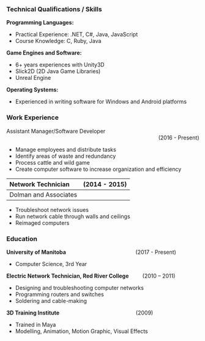 ### Technical Qualifications / Skills

**Programming Languages:**
- Practical Experience: .NET, C#, Java, JavaScript
- Course Knowledge: C, Ruby, Java

**Game Engines and Software:**
- 6+ years experiences with Unity3D
- Slick2D (2D Java Game Libraries)
- Unreal Engine

**Operating Systems:**
- Experienced in writing software for Windows and Android platforms

### Work Experience

<div style="text-align: left"> Assistant Manager/Software Developer</div> <div style="text-align: right">(2016 - Present)</div>
     
- Manage employees and distribute tasks
- Identify areas of waste and redundancy
- Process cattle and wild game
- Create computer software to increase organization and efficiency

| Network Technician    | (2014 - 2015) |
|:----------------------|--------------:|
| Dolman and Associates |               |

- Troubleshoot network issues
- Run network cable through walls and ceilings
- Reimaged computers

### Education

**University of Manitoba**&emsp;&emsp;&emsp;&emsp;&emsp;&emsp;&emsp;&emsp;&emsp;&emsp;&emsp;&emsp;&emsp;(2017 - Present) <br />
- Computer Science, 3rd Year

**Electric Network Technician, Red River College** &emsp;&emsp; (2010 – 2011) <br />
- Designing and troubleshooting computer networks
- Programming routers and switches
- Soldering and cable-making

**3D Training Institute**&emsp;&emsp;&emsp;&emsp;&emsp;&emsp;&emsp;&emsp;&emsp;&emsp;&emsp;&emsp;&emsp;&emsp; (2009) <br />
- Trained in Maya
- Modelling, Animation, Motion Graphic, Visual Effects

